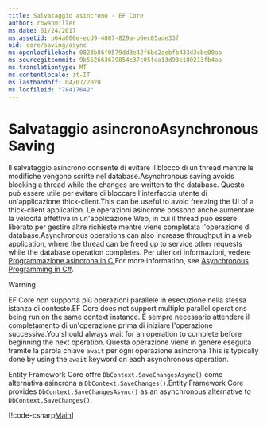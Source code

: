 ```yaml
---
title: Salvataggio asincrono - EF Core
author: rowanmiller
ms.date: 01/24/2017
ms.assetid: b64a606e-ecd9-4807-829a-b6ec05ade33f
uid: core/saving/async
ms.openlocfilehash: 0823b86f0579dd3e42f6bd2aebfb433d3cbe00ab
ms.sourcegitcommit: 9b562663679854c37c05fca13d93e180213fb4aa
ms.translationtype: MT
ms.contentlocale: it-IT
ms.lasthandoff: 04/07/2020
ms.locfileid: "78417642"
---
```

# <a name="asynchronous-saving"></a><span data-ttu-id="39ebd-102">Salvataggio asincrono</span><span class="sxs-lookup"><span data-stu-id="39ebd-102">Asynchronous Saving</span></span>

<span data-ttu-id="39ebd-103">Il salvataggio asincrono consente di evitare il blocco di un thread mentre le modifiche vengono scritte nel database.</span><span class="sxs-lookup"><span data-stu-id="39ebd-103">Asynchronous saving avoids blocking a thread while the changes are written to the database.</span></span> <span data-ttu-id="39ebd-104">Questo può essere utile per evitare di bloccare l'interfaccia utente di un'applicazione thick-client.</span><span class="sxs-lookup"><span data-stu-id="39ebd-104">This can be useful to avoid freezing the UI of a thick-client application.</span></span> <span data-ttu-id="39ebd-105">Le operazioni asincrone possono anche aumentare la velocità effettiva in un'applicazione Web, in cui il thread può essere liberato per gestire altre richieste mentre viene completata l'operazione di database.</span><span class="sxs-lookup"><span data-stu-id="39ebd-105">Asynchronous operations can also increase throughput in a web application, where the thread can be freed up to service other requests while the database operation completes.</span></span> <span data-ttu-id="39ebd-106">Per ulteriori informazioni, vedere [Programmazione asincrona in C.](https://docs.microsoft.com/dotnet/csharp/async)</span><span class="sxs-lookup"><span data-stu-id="39ebd-106">For more information, see [Asynchronous Programming in C#](https://docs.microsoft.com/dotnet/csharp/async).</span></span>

> [!WARNING]  
> <span data-ttu-id="39ebd-107">EF Core non supporta più operazioni parallele in esecuzione nella stessa istanza di contesto.</span><span class="sxs-lookup"><span data-stu-id="39ebd-107">EF Core does not support multiple parallel operations being run on the same context instance.</span></span> <span data-ttu-id="39ebd-108">È sempre necessario attendere il completamento di un'operazione prima di iniziare l'operazione successiva.</span><span class="sxs-lookup"><span data-stu-id="39ebd-108">You should always wait for an operation to complete before beginning the next operation.</span></span> <span data-ttu-id="39ebd-109">Questa operazione viene in genere eseguita tramite la parola chiave `await` per ogni operazione asincrona.</span><span class="sxs-lookup"><span data-stu-id="39ebd-109">This is typically done by using the `await` keyword on each asynchronous operation.</span></span>

<span data-ttu-id="39ebd-110">Entity Framework Core offre `DbContext.SaveChangesAsync()` come alternativa asincrona a `DbContext.SaveChanges()`.</span><span class="sxs-lookup"><span data-stu-id="39ebd-110">Entity Framework Core provides `DbContext.SaveChangesAsync()` as an asynchronous alternative to `DbContext.SaveChanges()`.</span></span>

[!code-csharp[Main](../../../samples/core/Saving/Async/Sample.cs#Sample)]

